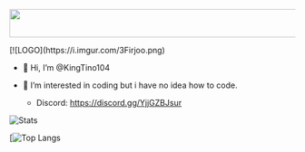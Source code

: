 <p align="center">
  <img width="520" height="50" src="[https://readme-typing-svg.herokuapp.com?color=%2336BCF7&size=30&center=true&vCenter=true&width=520&lines=Hello+There!+%F0%9F%91%8B;Nice+to+meet+you!;This+is+Rajnish+Kumar+Singh](https://readme-typing-svg.herokuapp.com/?color=%2336BCF7&size=30&center=true&vCenter=true&width=520&lines=Hi!;Nice+to+meet+you!;My+name+is+KingTino!)">
</p>
[![LOGO](https://i.imgur.com/3Firjoo.png)

- 👋 Hi, I’m @KingTino104
- 👀 I’m interested in coding but i have no idea how to code.

  - Discord: https://discord.gg/YjjGZBJsur

![Stats](https://github-readme-stats.vercel.app/api?username=kingtino104&theme=nightowl&show_icons=true)

[![Top Langs](https://github-readme-stats.vercel.app/api/top-langs/?username=kingtino104&layout=compact&theme=nightowl)

<!---
KingTino104/KingTino104 is a ✨ special ✨ repository because its `README.md` (this file) appears on your GitHub profile.
You can click the Preview link to take a look at your changes.
--->
